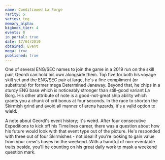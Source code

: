 ```yaml
---
name: Conditioned La Forge
rarity: 5
series: tng
memory_alpha:
bigbook_tier: 4
events: 0
in_portal: true
date: 17/04/2019
obtained: Event
mega: true
published: true
---
```


One of several ENG/SEC names to join the game in a 2019 run on the skill pair, Geordi can hold his own alongside them. Top five for both his voyage skill set and the ENG/SEC pair at large, he's a fine compliment (or substitute) for former mega Determined Janeway. Beyond that, he chips in a sturdy ENG base which is noticeably stronger than still-good variant La Borg. His other attribute of note is a good-not-great ship ability which grants you a chunk of crit bonus at four seconds. In the race to shorten the Skirmish grind and avoid all manner of arena hazards, it's a valid option to wield.

A note about Geordi's event history; it's weird. After four consecutive Expeditions to kick off his Timelines career, there was a question about how his future would look with that event type out of the picture. He's responded with three out of four Skirmishes - not ideal if you're looking to gain value from your crew's bases on the weekend. With a handful of non-eventable traits beside, you'll be counting on his great daily work to mask a weekend question mark.
